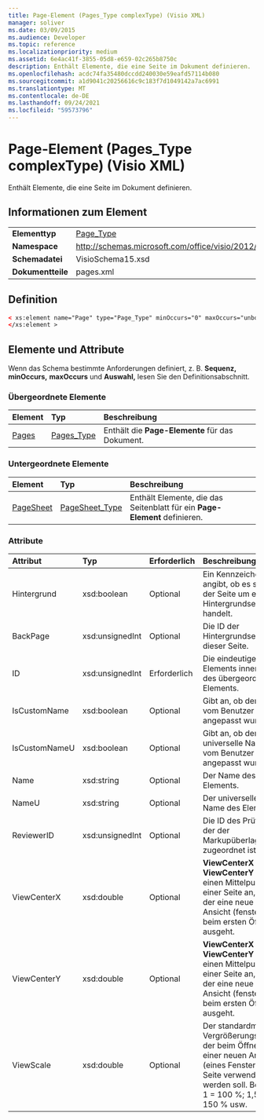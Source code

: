 ```yaml
---
title: Page-Element (Pages_Type complexType) (Visio XML)
manager: soliver
ms.date: 03/09/2015
ms.audience: Developer
ms.topic: reference
ms.localizationpriority: medium
ms.assetid: 6e4ac41f-3855-05d8-e659-02c265b8750c
description: Enthält Elemente, die eine Seite im Dokument definieren.
ms.openlocfilehash: acdc74fa35480dccdd240030e59eafd57114b080
ms.sourcegitcommit: a1d9041c20256616c9c183f7d1049142a7ac6991
ms.translationtype: MT
ms.contentlocale: de-DE
ms.lasthandoff: 09/24/2021
ms.locfileid: "59573796"
---
```

# <a name="page-element-pages_type-complextype-visio-xml"></a>Page-Element (Pages_Type complexType) (Visio XML)

Enthält Elemente, die eine Seite im Dokument definieren.
  
## <a name="element-information"></a>Informationen zum Element

|||
|:-----|:-----|
|**Elementtyp** <br/> |[Page_Type](page_type-complextypevisio-xml.md) <br/> |
|**Namespace** <br/> |http://schemas.microsoft.com/office/visio/2012/main  <br/> |
|**Schemadatei** <br/> |VisioSchema15.xsd  <br/> |
|**Dokumentteile** <br/> |pages.xml  <br/> |
   
## <a name="definition"></a>Definition

```XML
< xs:element name="Page" type="Page_Type" minOccurs="0" maxOccurs="unbounded" >
</xs:element >
```

## <a name="elements-and-attributes"></a>Elemente und Attribute

Wenn das Schema bestimmte Anforderungen definiert, z. B. **Sequenz,** **minOccurs,** **maxOccurs** und **Auswahl,** lesen Sie den Definitionsabschnitt. 
  
### <a name="parent-elements"></a>Übergeordnete Elemente

|**Element**|**Typ**|**Beschreibung**|
|:-----|:-----|:-----|
|[Pages](pages-elementvisio-xml.md) <br/> |[Pages_Type](pages_type-complextypevisio-xml.md) <br/> |Enthält die **Page-Elemente** für das Dokument.  <br/> |
   
### <a name="child-elements"></a>Untergeordnete Elemente

|**Element**|**Typ**|**Beschreibung**|
|:-----|:-----|:-----|
|[PageSheet](pagesheet-element-page_type-complextypevisio-xml.md) <br/> |[PageSheet_Type](pagesheet_type-complextypevisio-xml.md) <br/> |Enthält Elemente, die das Seitenblatt für ein **Page-Element** definieren.  <br/> |
   
### <a name="attributes"></a>Attribute

|**Attribut**|**Typ**|**Erforderlich**|**Beschreibung**|**Mögliche Werte**|
|:-----|:-----|:-----|:-----|:-----|
|Hintergrund  <br/> |xsd:boolean  <br/> |Optional  <br/> |Ein Kennzeichen, das angibt, ob es sich bei der Seite um eine Hintergrundseite handelt.  <br/> |Werte des Typs "xsd:boolean".  <br/> |
|BackPage  <br/> |xsd:unsignedInt  <br/> |Optional  <br/> |Die ID der Hintergrundseite dieser Seite.  <br/> |Werte des Typs "xsd:unsignedInt".  <br/> |
|ID  <br/> |xsd:unsignedInt  <br/> |Erforderlich  <br/> |Die eindeutige ID des Elements innerhalb des übergeordneten Elements.  <br/> |Werte des Typs "xsd:unsignedInt".  <br/> |
|IsCustomName  <br/> |xsd:boolean  <br/> |Optional  <br/> |Gibt an, ob der Name vom Benutzer angepasst wurde.  <br/> |Werte des Typs "xsd:Boolean".  <br/> |
|IsCustomNameU  <br/> |xsd:boolean  <br/> |Optional  <br/> |Gibt an, ob der universelle Name vom Benutzer angepasst wurde.  <br/> |Werte des Typs "xsd:Boolean".  <br/> |
|Name  <br/> |xsd:string  <br/> |Optional  <br/> |Der Name des Elements.  <br/> |Werte des Typs "xsd:string".  <br/> |
|NameU  <br/> |xsd:string  <br/> |Optional  <br/> |Der universelle Name des Elements.  <br/> |Werte des Typs "xsd:string".  <br/> |
|ReviewerID  <br/> |xsd:unsignedInt  <br/> |Optional  <br/> |Die ID des Prüfers, der der Markupüberlagerung zugeordnet ist.  <br/> |Werte des Typs "xsd:unsignedInt".  <br/> |
|ViewCenterX  <br/> |xsd:double  <br/> |Optional  <br/> |**ViewCenterX** und **ViewCenterY** geben einen Mittelpunkt auf einer Seite an, von der eine neue Ansicht (fenster) beim ersten Öffnen ausgeht.  <br/> |Werte des Typs "xsd:double".  <br/> |
|ViewCenterY  <br/> |xsd:double  <br/> |Optional  <br/> |**ViewCenterX** und **ViewCenterY** geben einen Mittelpunkt auf einer Seite an, von der eine neue Ansicht (fenster) beim ersten Öffnen ausgeht.  <br/> |Werte des Typs "xsd:double".  <br/> |
|ViewScale  <br/> |xsd:double  <br/> |Optional  <br/> |Der standardmäßige Vergrößerungsfaktor, der beim Öffnen einer neuen Ansicht (eines Fensters) der Seite verwendet werden soll. Beispiel: 1 = 100 %; 1,5 = 150 % usw.  <br/> |Werte des Typs "xsd:double".  <br/> |
   

